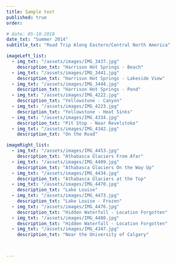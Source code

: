 ```yaml
---
title: Sample text
published: true
order: 

# date: 05-10-2018
date_txt: "Summer 2014"
subtitle_txt: "Road Trip Along Eastern/Central North America"

imageLeft_list:
  - img_txt: "/assets/images/IMG_3437.jpg"
    description_txt: "Harrison Hot Springs - Beach"
  - img_txt: "/assets/images/IMG_3441.jpg"
    description_txt: "Harrison Hot Springs - Lakeside View"
  - img_txt: "/assets/images/IMG_3444.jpg"
    description_txt: "Harrison Hot Springs - Pond"
  - img_txt: "/assets/images/IMG_4222.jpg"
    description_txt: "Yellowstone - Canyon"
  - img_txt: "/assets/images/IMG_4223.jpg"
    description_txt: "Yellowstone - Heat Sinks"
  - img_txt: "/assets/images/IMG_4334.jpg"
    description_txt: "Pit Stop - Near Revelstoke"
  - img_txt: "/assets/images/IMG_4342.jpg"
    description_txt: "On the Road"

imageRight_list:
  - img_txt: "/assets/images/IMG_4453.jpg"
    description_txt: "Athabasca Glaciers From Afar"
  - img_txt: "/assets/images/IMG_4409.jpg"
    description_txt: "Athabasca Glaciers On the Way Up"
  - img_txt: "/assets/images/IMG_4434.jpg"
    description_txt: "Athabasca Glaciers at the Top"
  - img_txt: "/assets/images/IMG_4470.jpg"
    description_txt: "Lake Louise"
  - img_txt: "/assets/images/IMG_4473.jpg"
    description_txt: "Lake Louise - Frozen"
  - img_txt: "/assets/images/IMG_4476.jpg"
    description_txt: "Hidden Waterfall - Location Forgotten"
  - img_txt: "/assets/images/IMG_4480.jpg"
    description_txt: "Hidden Waterfall - Location Forgotten"
  - img_txt: "/assets/images/IMG_4347.jpg"
    description_txt: "Near the University of Calgary"



---
```

